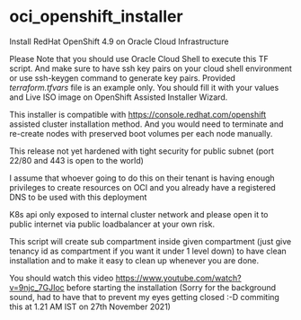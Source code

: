 # oci_openshift_installer
Install RedHat OpenShift 4.9 on Oracle Cloud Infrastructure

Please Note that you should use Oracle Cloud Shell to execute this TF script. And make sure to have ssh key pairs on your cloud shell environment or use ssh-keygen command to generate key pairs. Provided *terraform.tfvars* file is an example only. You should fill it with your values and Live ISO image on OpenShift Assisted Installer Wizard. 

This installer is compatible with https://console.redhat.com/openshift assisted cluster installation method. And you would need to terminate and re-create nodes with preserved boot volumes per each node manually.

This release not yet hardened with tight security for public subnet (port 22/80 and 443 is open to the world)

I assume that whoever going to do this on their tenant is having enough privileges to create resources on OCI and you already have a registered DNS to be used with this deployment

K8s api only exposed to internal cluster network and please open it to public internet via public loadbalancer at your own risk. 

This script will create sub compartment inside given compartment (just give tenancy id as compartment if you want it under 1 level down) to have clean installation and to make it easy to clean up whenever you are done.

You should watch this video https://www.youtube.com/watch?v=9njc_7GJIoc before starting the installation (Sorry for the background sound, had to have that to prevent my eyes getting closed :-D commiting this at 1.21 AM IST on 27th November 2021)

